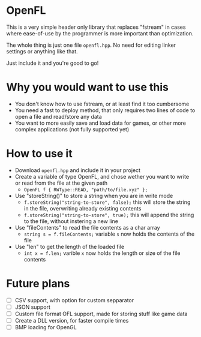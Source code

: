 # OpenFL
This is a very simple header only library that replaces "fstream" in cases where ease-of-use by the programmer is more important than optimization.  

The whole thing is just one file `openfl.hpp`. No need for editing linker settings or anything like that.

Just include it and you're good to go!

# Why you would want to use this
+ You don't know how to use fstream, or at least find it too cumbersome
+ You need a fast to deploy method, that only requires two lines of code to open a file and read/store any data
+ You want to more easily save and load data for games, or other more complex applications (not fully supported yet)

# How to use it
+ Download `openfl.hpp` and include it in your project
+ Create a variable of type OpenFL, and chose wether you want to write or read from the file at the given path
  + `OpenFL f { RWType::READ, "path/to/file.xyz" };`
+ Use "storeString()" to store a string when you are in write mode
  + `f.storeString("string-to-store", false);` this will store the string in the file, overwriting already existing contents
  + `f.storeString("string-to-store", true);` this will append the string to the file, without instering a new line
+ Use "fileContents" to read the file contents as a char array
  + `string s = f.fileContents;` variable `s` now holds the contents of the file
+ Use "len" to get the length of the loaded file
  + `int x = f.len;` varible `x` now holds the length or size of the file contents

# Future plans
- [ ] CSV support, with option for custom sepparator
- [ ] JSON support
- [ ] Custom file format OFL support, made for storing stuff like game data
- [ ] Create a DLL version, for faster compile times
- [ ] BMP loading for OpenGL
